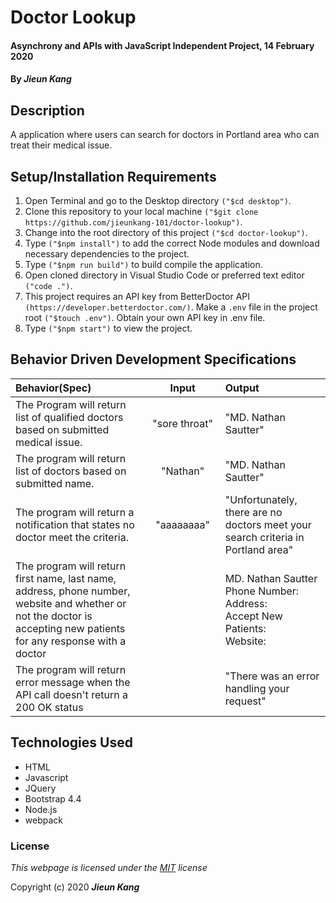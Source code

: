 # Doctor Lookup

#### Asynchrony and APIs with JavaScript Independent Project, 14 February 2020
 
#### By **_Jieun Kang_**

## Description
A application where users can search for doctors in Portland area who can treat their medical issue.

## Setup/Installation Requirements

1. Open Terminal and go to the Desktop directory `("$cd desktop")`.
2. Clone this repository to your local machine `("$git clone https://github.com/jieunkang-101/doctor-lookup")`.
3. Change into the root directory of this project `("$cd doctor-lookup")`.
4. Type  `("$npm install")` to add the correct Node modules and download necessary dependencies to the project.
5. Type `("$npm run build")` to build compile the application.
6. Open cloned directory in Visual Studio Code or preferred text editor `("code .")`.
7. This project requires an API key from BetterDoctor API `(https://developer.betterdoctor.com/)`. Make a `.env` file in the project root `("$touch .env")`.  Obtain your own API key in .env file.
8. Type `("$npm start")` to view the project.

## Behavior Driven Development Specifications

| Behavior(Spec)<img width=800/>  | Input<img width=300/>  | Output<img width=600/>  |
| :---------------- | :-----: | :----- |
| The Program will return list of qualified doctors based on submitted medical issue. | "sore throat" | "MD. Nathan Sautter" |
| The program will return list of doctors based on submitted name. | "Nathan" | "MD. Nathan Sautter" |
| The program will return a notification that states no doctor meet the criteria. | "aaaaaaaa" | "Unfortunately, there are no doctors meet your search criteria in Portland area" |
| The program will return first name, last name, address, phone number, website and whether or not the doctor is accepting new patients for any response with a doctor |  | MD. Nathan Sautter <br/>Phone Number:  <br/>Address: <br/>Accept New Patients: <br/>Website: |
| The program will return error message when the API call doesn't return a 200 OK status |  | "There was an error handling your request" |

## Technologies Used

* HTML
* Javascript
* JQuery
* Bootstrap 4.4
* Node.js
* webpack


### License

*This webpage is licensed under the [MIT](https://en.wikipedia.org/wiki/MIT_License) license*

Copyright (c) 2020 **_Jieun Kang_**
